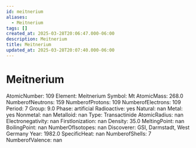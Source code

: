 ```yaml
---
id: meitnerium
aliases:
  - Meitnerium
tags: []
created_at: 2025-03-28T20:06:47.000-06:00
description: Meitnerium
title: Meitnerium
updated_at: 2025-03-28T20:07:40.000-06:00
---
```


# Meitnerium
AtomicNumber: 109
Element: Meitnerium
Symbol: Mt
AtomicMass: 268.0
NumberofNeutrons: 159
NumberofProtons: 109
NumberofElectrons: 109
Period: 7
Group: 9.0
Phase: artificial
Radioactive: yes
Natural: nan
Metal: yes
Nonmetal: nan
Metalloid: nan
Type: Transactinide
AtomicRadius: nan
Electronegativity: nan
FirstIonization: nan
Density: 35.0
MeltingPoint: nan
BoilingPoint: nan
NumberOfIsotopes: nan
Discoverer: GSI, Darmstadt, West Germany
Year: 1982.0
SpecificHeat: nan
NumberofShells: 7
NumberofValence: nan

